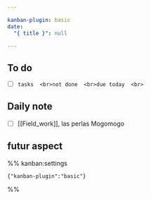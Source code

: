 ```yaml
---

kanban-plugin: basic
date:
  "{ title }": null

---
```


## To do

- [ ] ```tasks  <br>not done  <br>due today  <br>```


## Daily note

- [ ] [[Field_work]],  las perlas Mogomogo


## futur aspect





%% kanban:settings
```
{"kanban-plugin":"basic"}
```
%%